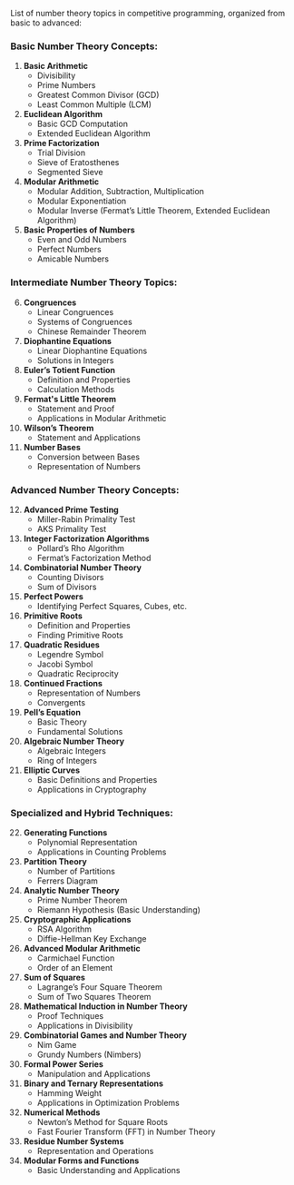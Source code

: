 List of number theory topics in competitive programming, organized from basic to advanced:

### Basic Number Theory Concepts:
1. **Basic Arithmetic**
   - Divisibility
   - Prime Numbers
   - Greatest Common Divisor (GCD)
   - Least Common Multiple (LCM)
2. **Euclidean Algorithm**
   - Basic GCD Computation
   - Extended Euclidean Algorithm
3. **Prime Factorization**
   - Trial Division
   - Sieve of Eratosthenes
   - Segmented Sieve
4. **Modular Arithmetic**
   - Modular Addition, Subtraction, Multiplication
   - Modular Exponentiation
   - Modular Inverse (Fermat’s Little Theorem, Extended Euclidean Algorithm)
5. **Basic Properties of Numbers**
   - Even and Odd Numbers
   - Perfect Numbers
   - Amicable Numbers

### Intermediate Number Theory Topics:
6. **Congruences**
   - Linear Congruences
   - Systems of Congruences
   - Chinese Remainder Theorem
7. **Diophantine Equations**
   - Linear Diophantine Equations
   - Solutions in Integers
8. **Euler’s Totient Function**
   - Definition and Properties
   - Calculation Methods
9. **Fermat's Little Theorem**
   - Statement and Proof
   - Applications in Modular Arithmetic
10. **Wilson’s Theorem**
    - Statement and Applications
11. **Number Bases**
    - Conversion between Bases
    - Representation of Numbers

### Advanced Number Theory Concepts:
12. **Advanced Prime Testing**
    - Miller-Rabin Primality Test
    - AKS Primality Test
13. **Integer Factorization Algorithms**
    - Pollard’s Rho Algorithm
    - Fermat’s Factorization Method
14. **Combinatorial Number Theory**
    - Counting Divisors
    - Sum of Divisors
15. **Perfect Powers**
    - Identifying Perfect Squares, Cubes, etc.
16. **Primitive Roots**
    - Definition and Properties
    - Finding Primitive Roots
17. **Quadratic Residues**
    - Legendre Symbol
    - Jacobi Symbol
    - Quadratic Reciprocity
18. **Continued Fractions**
    - Representation of Numbers
    - Convergents
19. **Pell’s Equation**
    - Basic Theory
    - Fundamental Solutions
20. **Algebraic Number Theory**
    - Algebraic Integers
    - Ring of Integers
21. **Elliptic Curves**
    - Basic Definitions and Properties
    - Applications in Cryptography

### Specialized and Hybrid Techniques:
22. **Generating Functions**
    - Polynomial Representation
    - Applications in Counting Problems
23. **Partition Theory**
    - Number of Partitions
    - Ferrers Diagram
24. **Analytic Number Theory**
    - Prime Number Theorem
    - Riemann Hypothesis (Basic Understanding)
25. **Cryptographic Applications**
    - RSA Algorithm
    - Diffie-Hellman Key Exchange
26. **Advanced Modular Arithmetic**
    - Carmichael Function
    - Order of an Element
27. **Sum of Squares**
    - Lagrange’s Four Square Theorem
    - Sum of Two Squares Theorem
28. **Mathematical Induction in Number Theory**
    - Proof Techniques
    - Applications in Divisibility
29. **Combinatorial Games and Number Theory**
    - Nim Game
    - Grundy Numbers (Nimbers)
30. **Formal Power Series**
    - Manipulation and Applications
31. **Binary and Ternary Representations**
    - Hamming Weight
    - Applications in Optimization Problems
32. **Numerical Methods**
    - Newton’s Method for Square Roots
    - Fast Fourier Transform (FFT) in Number Theory
33. **Residue Number Systems**
    - Representation and Operations
34. **Modular Forms and Functions**
    - Basic Understanding and Applications